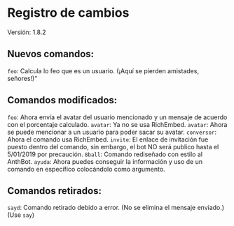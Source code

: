 # Registro de cambios
Versión: 1.8.2
## Nuevos comandos:
`feo`: Calcula lo feo que es un usuario. (¡Aquí se pierden amistades, señores!)"

## Comandos modificados:
`feo`: Ahora envía el avatar del usuario mencionado y un mensaje de acuerdo con el porcentaje calculado.
`avatar`: Ya no se usa RichEmbed.
`avatar`: Ahora se puede mencionar a un usuario para poder sacar su avatar.
`conversor`: Ahora el comando usa RichEmbed.
`invite`: El enlace de invitación fue puesto dentro del comando, sin embargo, el bot NO será publico hasta el 5/01/2019 por precaución.
`8ball`: Comando rediseñado con estilo al AnthBot.
`ayuda`: Ahora puedes conseguir la información y uso de un comando en específico colocándolo como argumento.

## Comandos retirados:
`sayd`: Comando retirado debido a error. (No se elimina el mensaje enviado.) (Use `say`)